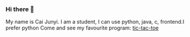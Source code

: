 ### Hi there 👋

My name is Cai Junyi.
I am a student, I can use python, java, c, frontend.I prefer python
Come and see my favourite program: [tic-tac-toe](https://github.com/caijunyi08/tic-tac-toe)
<!--
**caijunyi08/caijunyi08** is a ✨ _special_ ✨ repository because its `README.md` (this file) appears on your GitHub profile.

Here are some ideas to get you started:

- 🔭 I’m currently working on ...
- 🌱 I’m currently learning ...
- 👯 I’m looking to collaborate on ...
- 🤔 I’m looking for help with ...
- 💬 Ask me about ...
- 📫 How to reach me: ...
- 😄 Pronouns: ...
- ⚡ Fun fact: ...
-->

